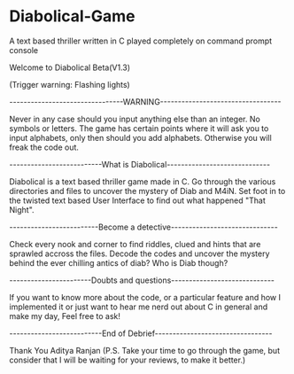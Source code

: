 # Diabolical-Game
A text based thriller written in C played completely on command prompt console

Welcome to Diabolical Beta(V1.3)

(Trigger warning: Flashing lights)

--------------------------------WARNING----------------------------------

Never in any case should you input anything else than an integer. No symbols or letters. The game has certain
points where it will ask you to input alphabets, only then should you add alphabets. Otherwise you will freak
the code out.

--------------------------What is Diabolical-----------------------------

Diabolical is a text based thriller game made in C. Go through the various directories and files to uncover the 
mystery of Diab and M4iN. Set foot in to the twisted text based User Interface to find out what happened 
"That Night".

-------------------------Become a detective------------------------------

Check every nook and corner to find riddles, clued and hints that are sprawled accross the files. Decode the codes
and uncover the mystery behind the ever chilling antics of diab? Who is Diab though?

-----------------------Doubts and questions-----------------------------

If you want to know more about the code, or a particular feature and how I implemented it or just want to hear me
nerd out about C in general and make my day, Feel free to ask!

--------------------------End of Debrief---------------------------------

Thank You 
Aditya Ranjan
(P.S. Take your time to go through the game, but consider that I will be waiting for your reviews, to make it
better.)
